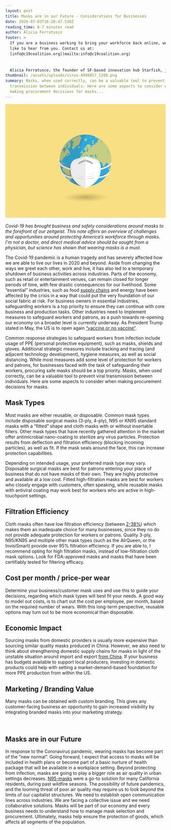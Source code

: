 ```yaml
---
layout: post
title: Masks are in our Future - Considerations for Businesses
date: 2020-07-03T16:20:47.536Z
reading_time: 6-7 minutes read
author: Alicia Ferratusco
footer: >
  If you are a business working to bring your workforce back online, we would
  like to hear from you. Contact us at:
  [info@c19coalition.org](mailto:info@c19coalition.org)


  Alicia Ferratusco, the founder of SF-based innovation hub Starfish, joined C19 Coalition with a focus on developing a secure masks supply chain for US-businesses.
thumbnail: /assets/uploads/virus-4999857_1280.png
summary: Masks, when used correctly, can be a valuable tool to prevent viral
  transmission between individuals. Here are some aspects to consider when
  making procurement decisions for masks...
---
```

![](/assets/uploads/virus-4999857_1280.png)

*Covid-19 has brought business and safety considerations around masks to the forefront of our zeitgeist. This note offers an overview of challenges and opportunities around protecting America’s workforce through masks. I'm not a doctor, and direct medical advice should be sought from a physician, but science has shown that wearing masks is a must.*

The Covid-19 pandemic is a human tragedy and has severely affected how we are able to live our lives in 2020 and beyond. Aside from changing the ways we greet each other, work and live, it has also led to a temporary shutdown of business activities across industries. Parts of the economy, such as retail or entertainment venues, can remain closed for longer periods of time, with few drastic consequences for our livelihood. Some “essential” industries, such as food [supply chains](https://www.nationalgeographic.com/science/2020/05/covid-19-disrupts-complex-food-chains-beef-milk-eggs-produce/) and energy have been affected by the crisis in a way that could put the very foundation of our social fabric at risk. For business owners in essential industries, safeguarding workers is a top priority to ensure they can continue with core business and production tasks. Other industries need to implement measures to safeguard workers and patrons, as a push towards re-opening our economy on a broader level is currently underway. As President Trump stated in May, the US is to open again [“vaccine or no vaccine”](https://www.bbc.com/news/world-us-canada-52685487).

Common response strategies to safeguard workers from infection include usage of PPE (personal protective equipment), such as masks, shields and gloves. Additional strategic measures include tracking and tracing (and adjacent technology development), hygiene measures, as well as social distancing. While most measures add some level of protection for workers and patrons, for businesses faced with the task of safeguarding their workers, procuring safe masks should be a top priority. Masks, when used correctly, can be a valuable tool to prevent viral transmission between individuals. Here are some aspects to consider when making procurement decisions for masks.

## Mask Types

Most masks are either reusable, or disposable. Common mask types include disposable surgical masks (3-ply, 4-ply), N95 or KN95 standard masks with a “fitted” shape and cloth masks with or without insertable filters. Other mask types that have recently gathered attention in the market offer antimicrobial nano-coating to sterilize any virus particles. Protection results from deflection and filtration efficiency (blocking incoming particles), as well as fit. If the mask seals around the face, this can increase protection capabilities.

Depending on intended usage, your preferred mask type may vary. Disposable surgical masks are best for patrons entering your place of business that do not have masks of their own. They are highly protective and available at a low cost. Fitted high-filtration masks are best for workers who closely engage with customers, often speaking, while reusable masks with antiviral coating may work best for workers who are active in high-touchpoint settings.

## Filtration Efficiency

Cloth masks often have low filtration efficiency (between [2-38%](https://www.cidrap.umn.edu/news-perspective/2020/04/commentary-masks-all-covid-19-not-based-sound-data)) which makes them an inadequate choice for many businesses, since they no do not provide adequate protection for workers or patrons. Quality 3-ply, N95/KN95 and multiple other mask types (such as the AIrQueen, or the InvisiSmart) provide over 95% filtration efficiency. If you are able to, I recommend opting for high filtration masks, instead of low-filtration cloth mask options. Look for FDA-approved masks and masks that have been certifiably tested for filtering efficacy.

## Cost per month / price-per wear

Determine your business/customer mask uses and use this to guide your decisions, regarding which mask types will best fit your needs. A good way to model out costs, is to chart out the cost per employee, per month, based on the required number of wears. With this long-term perspective, reusable options may turn out to be more economical than disposable.

## Economic Impact

Sourcing masks from domestic providers is usually more expensive than sourcing similar quality masks produced in China. However, we also need to think about strengthening domestic supply chains for masks in light of the unstable situation around import and export [from China](https://www.nytimes.com/2020/03/13/business/masks-china-coronavirus.html). If your business has budgets available to support local producers, investing in domestic products could help with setting a market-demand-based foundation for more PPE production from within the US.

## Marketing / Branding Value

Many masks can be obtained with custom branding. This gives any customer-facing business an opportunity to gain increased visibility by integrating branded masks into your marketing strategy.\
<br/>
<br/>

## Masks are in our Future

In response to the Coronavirus pandemic, wearing masks has become part of the “new normal”. Going forward, I expect that access to masks will be included in health plans or become part of a basic nurture of health package that will be available in a workplace setting. Beyond protecting from infection, masks are going to play a bigger role as air quality in urban settings decreases. [N95-masks](https://www3.epa.gov/airnow/smoke_fires/respiratory-protection-508.pdf) were a go-to solution for many California residents, during past wildfire seasons. The possibility of future pandemics, and the looming threat of poor air quality may require us to look beyond the limits of our capitalist structures. We need to establish open communication lines across industries. We are facing a collective issue and we need collaborative solutions. Masks will be part of our economy and every business needs to understand how to manage mask selection and procurement. Ultimately, masks help ensure the protection of goods, which affects all segments of the population.
